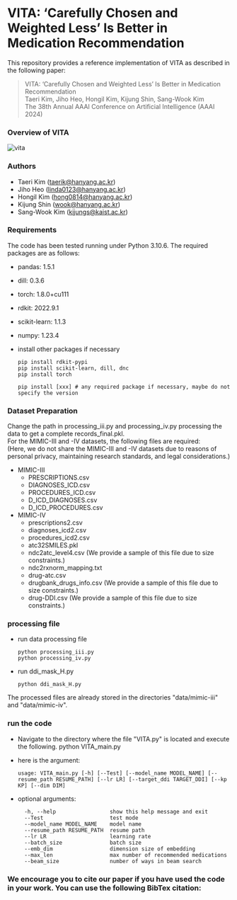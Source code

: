 # VITA: ‘Carefully Chosen and Weighted Less’ Is Better in Medication Recommendation
This repository provides a reference implementation of VITA as described in the following paper:
> VITA: ‘Carefully Chosen and Weighted Less’ Is Better in Medication Recommendation  
> Taeri Kim, Jiho Heo, Hongil Kim, Kijung Shin, Sang-Wook Kim  
> The 38th Annual AAAI Conference on Artificial Intelligence (AAAI 2024)

### Overview of VITA
![vita](https://github.com/jhheo0123/VITA/assets/103116459/485911c3-7528-4ab5-b27e-67c5cfefe6ee)

### Authors
* Taeri Kim (taerik@hanyang.ac.kr)
* Jiho Heo (linda0123@hanyang.ac.kr)
* Hongil Kim (hong0814@hanyang.ac.kr)
* Kijung Shin (wook@hanyang.ac.kr)
* Sang-Wook Kim (kijungs@kaist.ac.kr)

### Requirements
The code has been tested running under Python 3.10.6. The required packages are as follows:
* pandas: 1.5.1
* dill: 0.3.6
* torch: 1.8.0+cu111
* rdkit: 2022.9.1
* scikit-learn: 1.1.3
* numpy: 1.23.4  
* install other packages if necessary

      pip install rdkit-pypi
      pip install scikit-learn, dill, dnc
      pip install torch
  
      pip install [xxx] # any required package if necessary, maybe do not specify the version

### Dataset Preparation
Change the path in processing_iii.py and processing_iv.py processing the data to get a complete records_final.pkl.  
For the MIMIC-III and -IV datasets, the following files are required:  
(Here, we do not share the MIMIC-III and -IV datasets due to reasons of personal privacy, maintaining research standards, and legal considerations.)  
- MIMIC-III
  - PRESCRIPTIONS.csv
  - DIAGNOSES_ICD.csv 
  - PROCEDURES_ICD.csv 
  - D_ICD_DIAGNOSES.csv
  - D_ICD_PROCEDURES.csv
- MIMIC-IV
  - prescriptions2.csv
  - diagnoses_icd2.csv
  - procedures_icd2.csv
  - atc32SMILES.pkl
  - ndc2atc_level4.csv (We provide a sample of this file due to size constraints.)
  - ndc2rxnorm_mapping.txt
  - drug-atc.csv  
  - drugbank_drugs_info.csv (We provide a sample of this file due to size constraints.)  
  - drug-DDI.csv (We provide a sample of this file due to size constraints.)  

### processing file
- run data processing file

      python processing_iii.py
      python processing_iv.py
- run ddi_mask_H.py
  
      python ddi_mask_H.py
The processed files are already stored in the directories "data/mimic-iii" and "data/mimic-iv".

### run the code
- Navigate to the directory where the file "VITA.py" is located and execute the following.
python VITA_main.py

- here is the argument:
  
      usage: VITA_main.py [-h] [--Test] [--model_name MODEL_NAME] [--resume_path RESUME_PATH] [--lr LR] [--target_ddi TARGET_DDI] [--kp KP] [--dim DIM]

- optional arguments:
  
        -h, --help                 show this help message and exit
        --Test                     test mode
        --model_name MODEL_NAME    model name
        --resume_path RESUME_PATH  resume path
        --lr LR                    learning rate
        --batch_size               batch size 
        --emb_dim                  dimension size of embedding
        --max_len                  max number of recommended medications
        --beam_size                number of ways in beam search

### We encourage you to cite our paper if you have used the code in your work. You can use the following BibTex citation:

